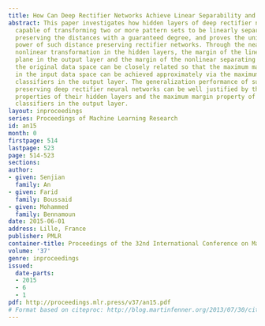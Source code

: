 ```yaml
---
title: How Can Deep Rectifier Networks Achieve Linear Separability and Preserve Distances?
abstract: This paper investigates how hidden layers of deep rectifier networks are
  capable of transforming two or more pattern sets to be linearly separable while
  preserving the distances with a guaranteed degree, and proves the universal classification
  power of such distance preserving rectifier networks. Through the nearly isometric
  nonlinear transformation in the hidden layers, the margin of the linear separating
  plane in the output layer and the margin of the nonlinear separating boundary in
  the original data space can be closely related so that the maximum margin classification
  in the input data space can be achieved approximately via the maximum margin linear
  classifiers in the output layer. The generalization performance of such distance
  preserving deep rectifier neural networks can be well justified by the distance-preserving
  properties of their hidden layers and the maximum margin property of the linear
  classifiers in the output layer.
layout: inproceedings
series: Proceedings of Machine Learning Research
id: an15
month: 0
firstpage: 514
lastpage: 523
page: 514-523
sections: 
author:
- given: Senjian
  family: An
- given: Farid
  family: Boussaid
- given: Mohammed
  family: Bennamoun
date: 2015-06-01
address: Lille, France
publisher: PMLR
container-title: Proceedings of the 32nd International Conference on Machine Learning
volume: '37'
genre: inproceedings
issued:
  date-parts:
  - 2015
  - 6
  - 1
pdf: http://proceedings.mlr.press/v37/an15.pdf
# Format based on citeproc: http://blog.martinfenner.org/2013/07/30/citeproc-yaml-for-bibliographies/
---
```

